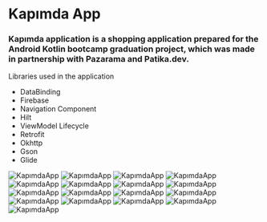 # Kapımda App

### Kapımda application is a shopping application prepared for the Android Kotlin bootcamp graduation project, which was made in partnership with Pazarama and Patika.dev.


Libraries used in the application

 - DataBinding
 - Firebase
 - Navigation Component
 - Hilt
 - ViewModel Lifecycle
 - Retrofit
 - Okhttp
 - Gson
 - Glide




![KapımdaApp](https://github.com/berkedursunoglu/Kapimda/blob/master/appimages/1.jpg?raw=true)
![KapımdaApp](https://github.com/berkedursunoglu/Kapimda/blob/master/appimages/2.jpg?raw=true)
![KapımdaApp](https://github.com/berkedursunoglu/Kapimda/blob/master/appimages/3.jpg?raw=true)
![KapımdaApp](https://github.com/berkedursunoglu/Kapimda/blob/master/appimages/4.jpg?raw=true)
![KapımdaApp](https://github.com/berkedursunoglu/Kapimda/blob/master/appimages/5.jpg?raw=true)
![KapımdaApp](https://github.com/berkedursunoglu/Kapimda/blob/master/appimages/6.jpg?raw=true)
![KapımdaApp](https://github.com/berkedursunoglu/Kapimda/blob/master/appimages/7.jpg?raw=true)
![KapımdaApp](https://github.com/berkedursunoglu/Kapimda/blob/master/appimages/8.jpg?raw=true)
![KapımdaApp](https://github.com/berkedursunoglu/Kapimda/blob/master/appimages/9.jpg?raw=true)
![KapımdaApp](https://github.com/berkedursunoglu/Kapimda/blob/master/appimages/10.jpg?raw=true)
![KapımdaApp](https://github.com/berkedursunoglu/Kapimda/blob/master/appimages/11.jpg?raw=true)
![KapımdaApp](https://github.com/berkedursunoglu/Kapimda/blob/master/appimages/12.jpg?raw=true)
![KapımdaApp](https://github.com/berkedursunoglu/Kapimda/blob/master/appimages/13.jpg?raw=true)
![KapımdaApp](https://github.com/berkedursunoglu/Kapimda/blob/master/appimages/14.jpg?raw=true)
![KapımdaApp](https://github.com/berkedursunoglu/Kapimda/blob/master/appimages/15.jpg?raw=true)
![KapımdaApp](https://github.com/berkedursunoglu/Kapimda/blob/master/appimages/16.jpg?raw=true)
![KapımdaApp](https://github.com/berkedursunoglu/Kapimda/blob/master/appimages/17.jpg?raw=true)
